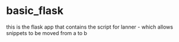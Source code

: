 # basic_flask
this is the flask app that contains the script for lanner - which allows snippets to be moved from a to b
